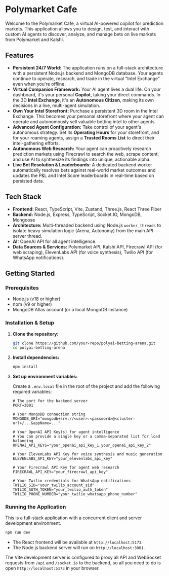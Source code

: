 
# Polymarket Cafe

Welcome to the Polymarket Cafe, a virtual AI-powered copilot for prediction markets. This application allows you to design, test, and interact with custom AI agents to discover, analyze, and manage bets on live markets from Polymarket and Kalshi.

## Features

-   **Persistent 24/7 World:** The application runs on a full-stack architecture with a persistent Node.js backend and MongoDB database. Your agents continue to operate, research, and trade in the virtual "Intel Exchange" even when you're offline.
-   **Virtual Companion Framework:** Your AI agent lives a dual life. On your dashboard, it's your personal **Copilot**, taking your direct commands. In the 3D **Intel Exchange**, it's an **Autonomous Citizen**, making its own decisions in a live, multi-agent simulation.
-   **Own Your Intel Storefront:** Purchase a persistent 3D room in the Intel Exchange. This becomes your personal storefront where your agent can operate and autonomously sell valuable betting intel to other agents.
-   **Advanced Agent Configuration:** Take control of your agent's autonomous strategy. Set its **Operating Hours** for your storefront, and for your roaming agents, assign a **Trusted Rooms List** to direct their intel-gathering efforts.
-   **Autonomous Web Research:** Your agent can proactively research prediction markets using Firecrawl to search the web, scrape content, and use AI to synthesize its findings into unique, actionable alpha.
-   **Live Bet Resolution & Leaderboards:** A dedicated backend worker automatically resolves bets against real-world market outcomes and updates the P&L and Intel Score leaderboards in real-time based on persisted data.

## Tech Stack

-   **Frontend:** React, TypeScript, Vite, Zustand, Three.js, React Three Fiber
-   **Backend:** Node.js, Express, TypeScript, Socket.IO, MongoDB, Mongoose
-   **Architecture:** Multi-threaded backend using Node.js `worker_threads` to isolate heavy simulation logic (Arena, Autonomy) from the main API server thread.
-   **AI:** OpenAI API for all agent intelligence.
-   **Data Sources & Services:** Polymarket API, Kalshi API, Firecrawl API (for web scraping), ElevenLabs API (for voice synthesis), Twilio API (for WhatsApp notifications).

## Getting Started

### Prerequisites

-   Node.js (v18 or higher)
-   npm (v9 or higher)
-   MongoDB Atlas account (or a local MongoDB instance)

### Installation & Setup

1.  **Clone the repository:**
    ```bash
    git clone https://github.com/your-repo/polyai-betting-arena.git
    cd polyai-betting-arena
    ```

2.  **Install dependencies:**
    ```bash
    npm install
    ```

3.  **Set up environment variables:**

    Create a `.env.local` file in the root of the project and add the following required variables:

    ```env
    # The port for the backend server
    PORT=3001

    # Your MongoDB connection string
    MONGODB_URI="mongodb+srv://<user>:<password>@<cluster-url>/...&appName=..."

    # Your OpenAI API Key(s) for agent intelligence
    # You can provide a single key or a comma-separated list for load balancing
    OPENAI_API_KEYS="your_openai_api_key_1,your_openai_api_key_2"

    # Your ElevenLabs API Key for voice synthesis and music generation
    ELEVENLABS_API_KEY="your_elevenlabs_api_key"

    # Your Firecrawl API Key for agent web research
    FIRECRAWL_API_KEY="your_firecrawl_api_key"

    # Your Twilio credentials for WhatsApp notifications
    TWILIO_SID="your_twilio_account_sid"
    TWILIO_AUTH_TOKEN="your_twilio_auth_token"
    TWILIO_PHONE_NUMBER="your_twilio_whatsapp_phone_number"
    ```

### Running the Application

This is a full-stack application with a concurrent client and server development environment.

```bash
npm run dev
```

-   The React frontend will be available at `http://localhost:5173`.
-   The Node.js backend server will run on `http://localhost:3001`.

The Vite development server is configured to proxy all API and WebSocket requests from `/api` and `/socket.io` to the backend, so all you need to do is open `http://localhost:5173` in your browser.

